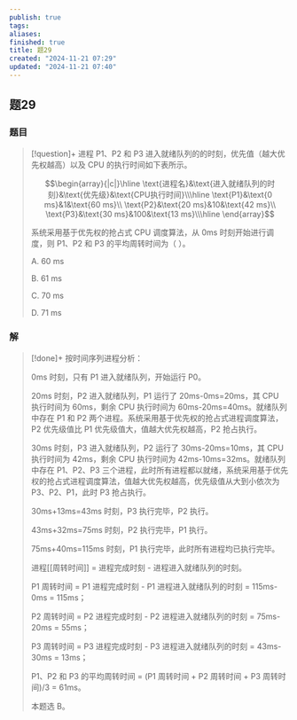 ```yaml
---
publish: true
tags: 
aliases: 
finished: true
title: 题29
created: "2024-11-21 07:29"
updated: "2024-11-21 07:40"
---
```

## 题29
### 题目
> [!question]+
> 进程 P1、P2 和 P3 进入就绪队列的的时刻，优先值（越大优先权越高）以及 CPU 的执行时间如下表所示。
> 
> $$\begin{array}{|c|}\hline \text{进程名}&\text{进入就绪队列的时刻}&\text{优先级}&\text{CPU执行时间}\\\hline \text{P1}&\text{0 ms}&1&\text{60 ms}\\ \text{P2}&\text{20 ms}&10&\text{42 ms}\\ \text{P3}&\text{30 ms}&100&\text{13 ms}\\\hline \end{array}$$
> 
> 系统采用基于优先权的抢占式 CPU 调度算法，从 0ms 时刻开始进行调度，则 P1、P2 和 P3 的平均周转时间为（ ）。
> 
> A. 60 ms
> 
> B. 61 ms
> 
> C. 70 ms
> 
> D. 71 ms
### 解
> [!done]+
> 按时间序列进程分析：
> 
> 0ms 时刻，只有 P1 进入就绪队列，开始运行 P0。
> 
> 20ms 时刻，P2 进入就绪队列，P1 运行了 20ms-0ms=20ms，其 CPU 执行时间为 60ms，剩余 CPU 执行时间为 60ms-20ms=40ms。就绪队列中存在 P1 和 P2 两个进程。系统采用基于优先权的抢占式进程调度算法，P2 优先级值比 P1 优先级值大，值越大优先权越高，P2 抢占执行。
> 
> 30ms 时刻，P3 进入就绪队列，P2 运行了 30ms-20ms=10ms，其 CPU 执行时间为 42ms，剩余 CPU 执行时间为 42ms-10ms=32ms。就绪队列中存在 P1、P2、P3 三个进程，此时所有进程都以就绪，系统采用基于优先权的抢占式进程调度算法，值越大优先权越高，优先级值从大到小依次为 P3、P2、P1，此时 P3 抢占执行。
> 
> 30ms+13ms=43ms 时刻，P3 执行完毕，P2 执行。
> 
> 43ms+32ms=75ms 时刻，P2 执行完毕，P1 执行。
> 
> 75ms+40ms=115ms 时刻，P1 执行完毕，此时所有进程均已执行完毕。
> 
> 进程[[周转时间]] = 进程完成时刻 - 进程进入就绪队列的时刻。
> 
> P1 周转时间 = P1 进程完成时刻 - P1 进程进入就绪队列的时刻 = 115ms-0ms = 115ms；
> 
> P2 周转时间 = P2 进程完成时刻 - P2 进程进入就绪队列的时刻 = 75ms-20ms = 55ms；
> 
> P3 周转时间 = P3 进程完成时刻 - P3 进程进入就绪队列的时刻 = 43ms-30ms = 13ms；
> 
> P1、P2 和 P3 的平均周转时间 = (P1 周转时间 + P2 周转时间 + P3 周转时间)/3 = 61ms。
> 
> 本题选 B。